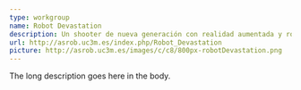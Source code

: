 ```yaml
---
type: workgroup
name: Robot Devastation
description: Un shooter de nueva generación con realidad aumentada y robots reales. A través de tu PC vas a poder jugar online con otros usuarios, manejando robots en campeonatos y campa&#241;as&#58; &#161;todo 24&#47;7&#33; 
url: http://asrob.uc3m.es/index.php/Robot_Devastation
picture: http://asrob.uc3m.es/images/c/c8/800px-robotDevastation.png
---
```


The long description goes here in the body.
